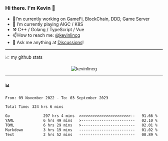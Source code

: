 ### Hi there. I'm Kevin 👋

- 🔭I’m currently working on GameFi, BlockChain, DDD, Game Server
- 🌱 I’m currently playing AIGC / K8S
-   :hammer_and_pick: C++ / Golang / TypeScript / Vue
- 📫How to reach me: [@kevinlincg](https://twitter.com/kevinlincg) 
-   :thought_balloon: Ask me anything at [Discussions](https://github.com/kevinlincg/kevinlincg/discussions/new)!

---

📈 my github stats

<p align="center"> <img src="https://github-readme-stats-ouuan.vercel.app/api?username=kevinlincg&theme=dark&show_icons=true&count_private=true" alt="kevinlincg" />

---

#### :bar_chart: 

<!--START_SECTION:waka-->

```txt
From: 09 November 2022 - To: 03 September 2023

Total Time: 324 hrs 6 mins

Go               297 hrs 4 mins  >>>>>>>>>>>>>>>>>>>>>>>--   91.66 %
YAML             6 hrs 49 mins   >------------------------   02.10 %
TOML             6 hrs 29 mins   >------------------------   02.01 %
Markdown         3 hrs 19 mins   -------------------------   01.02 %
Text             2 hrs 52 mins   -------------------------   00.89 %
```

<!--END_SECTION:waka-->
